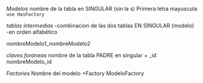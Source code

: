 *Modelos*
nombre de la tabla en SINGULAR (sin la s)
Primera letra mayuscula
`use HasFactory`

*tablas intermedias*
-combinacion de las dos tablas EN SINGULAR (modelo)
-en orden alfabético

nombreModelo1_nombreModelo2

*claves foraneas*
nombre de la tabla PADRE en singular + _id
nombreModelo_id

*Factories*
Nombre del modelo +Factory
ModeloFactory